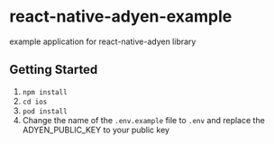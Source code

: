 # react-native-adyen-example
example application for react-native-adyen library

## Getting Started

1. `npm install`
2. `cd ios`
3. `pod install`
4. Change the name of the `.env.example` file to `.env` and replace the ADYEN_PUBLIC_KEY to your public key
